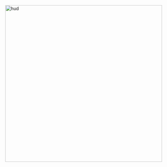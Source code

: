 <img src= "https://github.com/mykeTheArchAngel/mykeTheArchAngel/assets/10962678/50e4388b-977b-4b64-96fa-3294dc1f1c2b" alt="hud" width="500"/>

